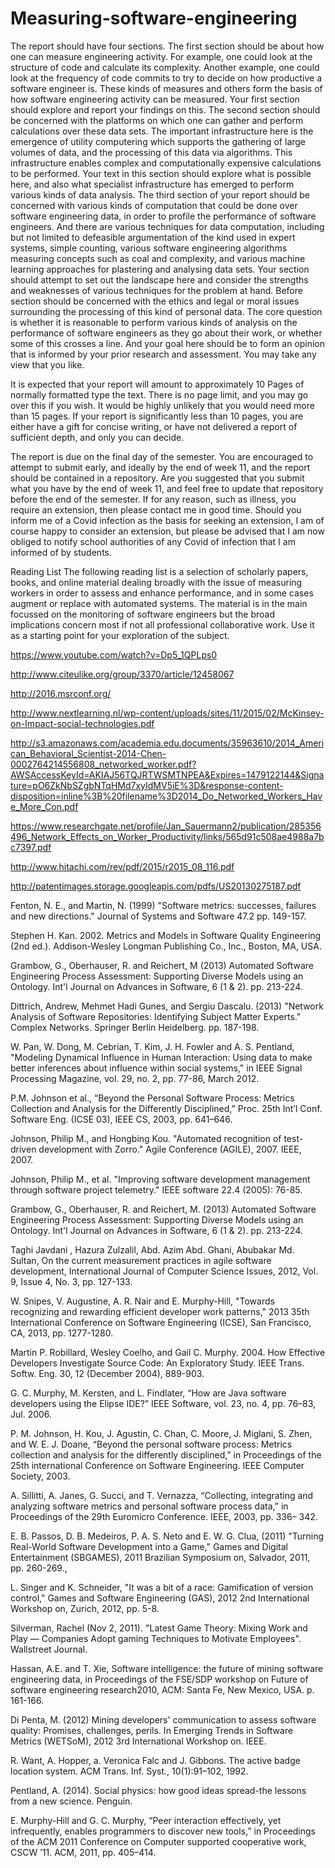 # Measuring-software-engineering

The report should have four sections.
The first section should be about how one can measure engineering activity. For example, one could look at the structure of code and calculate its complexity. Another example, one could look at the frequency of code commits to try to decide on how productive a software engineer is. These kinds of measures and others form the basis of how software engineering activity can be measured. Your first section should explore and report your findings on this.
The second section should be concerned with the platforms on which one can gather and perform calculations over these data sets. The important infrastructure here is the emergence of utility computering which supports the gathering of large volumes of data, and the processing of this data via algorithms. This infrastructure enables complex and computationally expensive calculations to be performed. Your text in this section should explore what is possible here, and also what specialist infrastructure has emerged to perform various kinds of data analysis.
The third section of your report should be concerned with various kinds of computation that could be done over software engineering data, in order to profile the performance of software engineers. And there are various techniques for data computation, including but not limited to defeasible argumentation of the kind used in expert systems, simple counting, various software engineering algorithms measuring concepts such as coal and complexity, and various machine learning approaches for plastering and analysing data sets. Your section should attempt to set out the landscape here and consider the strengths and weaknesses of various techniques for the problem at hand.
Before section should be concerned with the ethics and legal or moral issues surrounding the processing of this kind of personal data. The core question is whether it is reasonable to perform various kinds of analysis on the performance of software engineers as they go about their work, or whether some of this crosses a line. And your goal here should be to form an opinion that is informed by your prior research and assessment. You may take any view that you like.

It is expected that your report will amount to approximately 10 Pages of normally formatted type the text. There is no page limit, and you may go over this if you wish. It would be highly unlikely that you would need more than 15 pages. If your report is significantly less than 10 pages, you are either have a gift for concise writing, or have not delivered a report of sufficient depth, and only you can decide. 

The report is due on the final day of the semester. You are encouraged to attempt to submit early, and ideally by the end of week 11, and the report should be contained in a repository. Are you suggested that you submit what you have by the end of week 11, and feel free to update that repository before the end of the semester.
If for any reason, such as illness, you require an extension, then please contact me in good time. Should you inform me of a Covid infection as the basis for seeking an extension, I am of course happy to consider an extension, but please be advised that I am now obliged to notify school authorities of any Covid of infection that I am informed of by students.  

Reading List
The following reading list is a selection of scholarly papers, books, and online material dealing broadly with the issue of measuring workers in order to assess and enhance performance, and in some cases augment or replace with automated systems. The material is in the main focussed on the monitoring of software engineers but the broad implications concern most if not all professional collaborative work. Use it as a starting point for your exploration of the subject.

https://www.youtube.com/watch?v=Dp5_1QPLps0

http://www.citeulike.org/group/3370/article/12458067

http://2016.msrconf.org/

http://www.nextlearning.nl/wp-content/uploads/sites/11/2015/02/McKinsey-on-Impact-social-technologies.pdf

http://s3.amazonaws.com/academia.edu.documents/35963610/2014_American_Behavioral_Scientist-2014-Chen-0002764214556808_networked_worker.pdf?AWSAccessKeyId=AKIAJ56TQJRTWSMTNPEA&Expires=1479122144&Signature=pO6ZkNbSZgbNTqHMd7xyIdMV5iE%3D&response-content-disposition=inline%3B%20filename%3D2014_Do_Networked_Workers_Have_More_Con.pdf

https://www.researchgate.net/profile/Jan_Sauermann2/publication/285356496_Network_Effects_on_Worker_Productivity/links/565d91c508ae4988a7bc7397.pdf

http://www.hitachi.com/rev/pdf/2015/r2015_08_116.pdf

http://patentimages.storage.googleapis.com/pdfs/US20130275187.pdf

Fenton, N. E., and Martin, N. (1999) "Software metrics: successes, failures and new directions." Journal of Systems and Software 47.2 pp. 149-157.

Stephen H. Kan. 2002. Metrics and Models in Software Quality Engineering (2nd ed.). Addison-Wesley Longman Publishing Co., Inc., Boston, MA, USA.

Grambow, G., Oberhauser, R. and Reichert, M (2013) Automated Software Engineering Process Assessment: Supporting Diverse Models using an Ontology. Int'l Journal on Advances in Software, 6 (1 & 2). pp. 213-224.

Dittrich, Andrew, Mehmet Hadi Gunes, and Sergiu Dascalu. (2013) "Network Analysis of Software Repositories: Identifying Subject Matter Experts." Complex Networks. Springer Berlin Heidelberg. pp. 187-198.

W. Pan, W. Dong, M. Cebrian, T. Kim, J. H. Fowler and A. S. Pentland, "Modeling Dynamical Influence in Human Interaction: Using data to make better inferences about influence within social systems," in IEEE Signal Processing Magazine, vol. 29, no. 2, pp. 77-86, March 2012.

P.M. Johnson et al., “Beyond the Personal Software Process: Metrics Collection and Analysis for the Differently Disciplined,” Proc. 25th Int’l Conf. Software Eng. (ICSE 03), IEEE CS, 2003, pp. 641–646.

Johnson, Philip M., and Hongbing Kou. "Automated recognition of test-driven development with Zorro." Agile Conference (AGILE), 2007. IEEE, 2007.

Johnson, Philip M., et al. "Improving software development management through software project telemetry." IEEE software 22.4 (2005): 76-85.

Grambow, G., Oberhauser, R. and Reichert, M. (2013) Automated Software Engineering Process Assessment: Supporting Diverse Models using an Ontology. Int'l Journal on Advances in Software, 6 (1 & 2). pp. 213-224.

Taghi Javdani , Hazura Zulzalil, Abd. Azim Abd. Ghani, Abubakar Md. Sultan, On the current measurement practices in agile software development, International Journal of Computer Science Issues, 2012, Vol. 9, Issue 4, No. 3, pp. 127-133.

W. Snipes, V. Augustine, A. R. Nair and E. Murphy-Hill, "Towards recognizing and rewarding efficient developer work patterns," 2013 35th International Conference on Software Engineering (ICSE), San Francisco, CA, 2013, pp. 1277-1280.

Martin P. Robillard, Wesley Coelho, and Gail C. Murphy. 2004. How Effective Developers Investigate Source Code: An Exploratory Study. IEEE Trans. Softw. Eng. 30, 12 (December 2004), 889-903.

G. C. Murphy, M. Kersten, and L. Findlater, “How are Java software developers using the Elipse IDE?” IEEE Software, vol. 23, no. 4, pp. 76–83, Jul. 2006.

P. M. Johnson, H. Kou, J. Agustin, C. Chan, C. Moore, J. Miglani, S. Zhen, and W. E. J. Doane, “Beyond the personal software process: Metrics collection and analysis for the differently disciplined,” in Proceedings of the 25th international Conference on Software Engineering. IEEE Computer Society, 2003.

A. Sillitti, A. Janes, G. Succi, and T. Vernazza, “Collecting, integrating and analyzing software metrics and personal software process data,” in Proceedings of the 29th Euromicro Conference. IEEE, 2003, pp. 336– 342.

E. B. Passos, D. B. Medeiros, P. A. S. Neto and E. W. G. Clua, (2011) "Turning Real-World Software Development into a Game," Games and Digital Entertainment (SBGAMES), 2011 Brazilian Symposium on, Salvador, 2011, pp. 260-269.,

L. Singer and K. Schneider, "It was a bit of a race: Gamification of version control," Games and Software Engineering (GAS), 2012 2nd International Workshop on, Zurich, 2012, pp. 5-8.

Silverman, Rachel (Nov 2, 2011). "Latest Game Theory: Mixing Work and Play — Companies Adopt gaming Techniques to Motivate Employees". Wallstreet Journal.

Hassan, A.E. and T. Xie, Software intelligence: the future of mining software engineering data, in Proceedings of the FSE/SDP workshop on Future of software engineering research2010, ACM: Santa Fe, New Mexico, USA. p. 161-166.

Di Penta, M. (2012) Mining developers' communication to assess software quality: Promises, challenges, perils. In Emerging Trends in Software Metrics (WETSoM), 2012 3rd International Workshop on. IEEE.

R. Want, A. Hopper, a. Veronica Falc and J. Gibbons. The active badge location system. ACM Trans. Inf. Syst., 10(1):91–102, 1992.

Pentland, A. (2014). Social physics: how good ideas spread-the lessons from a new science. Penguin.

E. Murphy-Hill and G. C. Murphy, “Peer interaction effectively, yet infrequently, enables programmers to discover new tools,” in Proceedings of the ACM 2011 Conference on Computer supported cooperative work, CSCW ’11. ACM, 2011, pp. 405–414.
